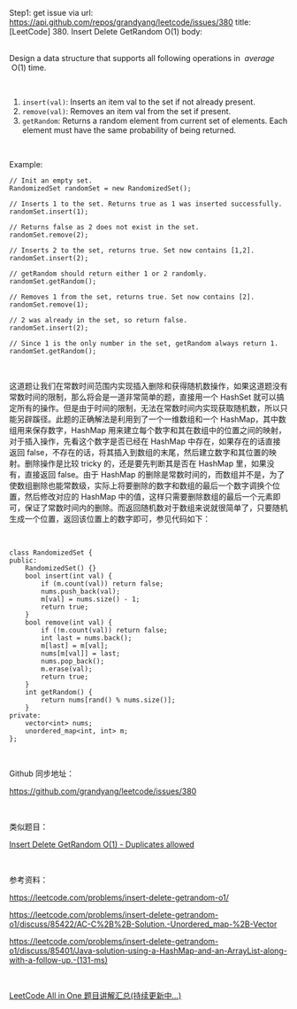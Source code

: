 Step1: get issue via url: https://api.github.com/repos/grandyang/leetcode/issues/380 
 title:[LeetCode] 380. Insert Delete GetRandom O(1) 
 body:  
  

Design a data structure that supports all following operations in  _average_  O(1) time.

 

  1. `insert(val)`: Inserts an item val to the set if not already present.
  2. `remove(val)`: Removes an item val from the set if present.
  3. `getRandom`: Returns a random element from current set of elements. Each element must have the same probability of being returned.



 

Example:
    
    
    // Init an empty set.
    RandomizedSet randomSet = new RandomizedSet();
    
    // Inserts 1 to the set. Returns true as 1 was inserted successfully.
    randomSet.insert(1);
    
    // Returns false as 2 does not exist in the set.
    randomSet.remove(2);
    
    // Inserts 2 to the set, returns true. Set now contains [1,2].
    randomSet.insert(2);
    
    // getRandom should return either 1 or 2 randomly.
    randomSet.getRandom();
    
    // Removes 1 from the set, returns true. Set now contains [2].
    randomSet.remove(1);
    
    // 2 was already in the set, so return false.
    randomSet.insert(2);
    
    // Since 1 is the only number in the set, getRandom always return 1.
    randomSet.getRandom();

 

这道题让我们在常数时间范围内实现插入删除和获得随机数操作，如果这道题没有常数时间的限制，那么将会是一道非常简单的题，直接用一个 HashSet 就可以搞定所有的操作。但是由于时间的限制，无法在常数时间内实现获取随机数，所以只能另辟蹊径。此题的正确解法是利用到了一个一维数组和一个 HashMap，其中数组用来保存数字，HashMap 用来建立每个数字和其在数组中的位置之间的映射，对于插入操作，先看这个数字是否已经在 HashMap 中存在，如果存在的话直接返回 false，不存在的话，将其插入到数组的末尾，然后建立数字和其位置的映射。删除操作是比较 tricky 的，还是要先判断其是否在 HashMap 里，如果没有，直接返回 false。由于 HashMap 的删除是常数时间的，而数组并不是，为了使数组删除也能常数级，实际上将要删除的数字和数组的最后一个数字调换个位置，然后修改对应的 HashMap 中的值，这样只需要删除数组的最后一个元素即可，保证了常数时间内的删除。而返回随机数对于数组来说就很简单了，只要随机生成一个位置，返回该位置上的数字即可，参见代码如下：

 
    
    
    class RandomizedSet {
    public:
        RandomizedSet() {}
        bool insert(int val) {
            if (m.count(val)) return false;
            nums.push_back(val);
            m[val] = nums.size() - 1;
            return true;
        }
        bool remove(int val) {
            if (!m.count(val)) return false;
            int last = nums.back();
            m[last] = m[val];
            nums[m[val]] = last;
            nums.pop_back();
            m.erase(val);
            return true;
        }
        int getRandom() {
            return nums[rand() % nums.size()];
        }
    private:
        vector<int> nums;
        unordered_map<int, int> m;
    };

 

Github 同步地址：

<https://github.com/grandyang/leetcode/issues/380>

 

类似题目：

[Insert Delete GetRandom O(1) - Duplicates allowed](http://www.cnblogs.com/grandyang/p/5756148.html)

 

参考资料：

<https://leetcode.com/problems/insert-delete-getrandom-o1/>

<https://leetcode.com/problems/insert-delete-getrandom-o1/discuss/85422/AC-C%2B%2B-Solution.-Unordered_map-%2B-Vector>

<https://leetcode.com/problems/insert-delete-getrandom-o1/discuss/85401/Java-solution-using-a-HashMap-and-an-ArrayList-along-with-a-follow-up.-(131-ms)>

 

[LeetCode All in One 题目讲解汇总(持续更新中...)](http://www.cnblogs.com/grandyang/p/4606334.html)
